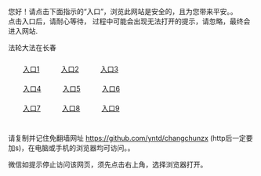 您好！请点击下面指示的“入口”，浏览此网站是安全的，且为您带来平安。。 <br/>
点击入口后，请耐心等待， 过程中可能会出现无法打开的提示，请忽略，最终会进入网站. </br>

法轮大法在长春<br/>
<div style="padding:10px"><a style="margin:20px" target="_blank" href="https://d3geysotoosdnm.cloudfront.net/2Qpsp?dtjxlx" id="ccLink1" rel="nofollow">入口1</a> <a target="_blank" style="margin:20px" href="https://d3hcjumb8mrzn7.cloudfront.net/2Qpsp?lipztsbg" id="ccLink2" rel="nofollow">入口2</a> <a style="margin:20px" target="_blank" href="https://d2h06i5ovh0p3l.cloudfront.net/2Qpsp?vaaksq" id="ccLink3" rel="nofollow">入口3</a></div>

<div style="padding:10px" ><a style="margin:20px" target="_blank" href="https://d3geysotoosdnm.cloudfront.net/2Qpsp?dtjxlx" id="ccLink4" rel="nofollow">入口4</a> <a style="margin:20px" href="https://d3hcjumb8mrzn7.cloudfront.net/2Qpsp?lipztsbg" target="_blank" id="ccLink5" rel="nofollow">入口5</a> <a style="margin:20px" href="https://d2h06i5ovh0p3l.cloudfront.net/2Qpsp?vaaksq" target="_blank" id="ccLink6" rel="nofollow">入口6</a></div>

<div style="padding:10px"><a style="margin:20px" target="_blank" href="https://d3geysotoosdnm.cloudfront.net/2Qpsp?dtjxlx" id="ccLink7" rel="nofollow">入口7</a> <a style="margin:20px" href="https://d3hcjumb8mrzn7.cloudfront.net/2Qpsp?lipztsbg" target="_blank" id="ccLink8" rel="nofollow">入口8</a> <a style="margin:20px" target="_blank" href="https://d2h06i5ovh0p3l.cloudfront.net/2Qpsp?vaaksq" id="ccLink9" rel="nofollow">入口9</a></div>

<br/>



请复制并记住免翻墙网址 https://github.com/yntd/changchunzx (http后一定要加s)，在电脑或手机的浏览器均可访问。。<br/>

微信如提示停止访问该网页，须先点击右上角，选择浏览器打开。
